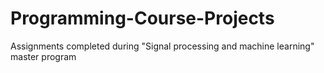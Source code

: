 # Programming-Course-Projects
Assignments completed during "Signal processing and machine learning" master program
